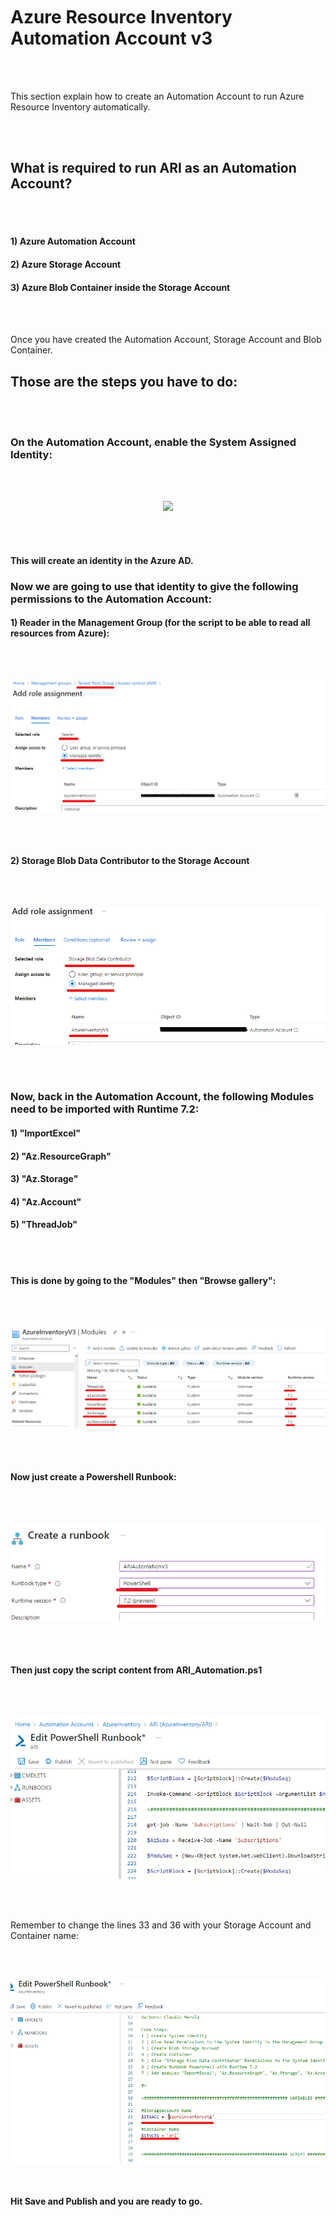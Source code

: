 <br/>

<br/>

<br/>

# Azure Resource Inventory Automation Account v3

<br/>

<br/>

This section explain how to create an Automation Account to run Azure Resource Inventory automatically.  

<br/>

<br/>

## What is required to run ARI as an Automation Account?

<br/>

<br/>

#### 1) Azure Automation Account
#### 2) Azure Storage Account
#### 3) Azure Blob Container inside the Storage Account

<br/>

<br/>

Once you have created the Automation Account, Storage Account and Blob Container. 

## Those are the steps you have to do:

<br/>

<br/>

### On the Automation Account, enable the System Assigned Identity:

<br/>

<br/>

<p align="center">
<img src="images/ARIAUT_Identity.png">
</p>

<br/>

<br/>

#### This will create an identity in the Azure AD.

### Now we are going to use that identity to give the following permissions to the Automation Account:

#### 1) Reader in the Management Group (for the script to be able to read all resources from Azure):

<br/>

<br/>

<p align="center">
<img src="images/AUTv3Tenant.png">
</p>

<br/>

<br/>

#### 2) Storage Blob Data Contributor to the Storage Account

<br/>

<br/>

<p align="center">
<img src="images/AUTv3STGPerm.png">
</p>

<br/>

<br/>

### Now, back in the Automation Account, the following Modules need to be imported with Runtime __7.2__:

#### 1) "ImportExcel" 
#### 2) "Az.ResourceGraph" 
#### 3) "Az.Storage" 
#### 4) "Az.Account"
#### 5) "ThreadJob"

<br/>

<br/>

#### This is done by going to the "Modules" then "Browse gallery":

<br/>

<br/>

<p align="center">
<img src="images/AUTv3Modules.png">
</p>

<br/>

<br/>


#### Now just create a Powershell Runbook:

<br/>

<br/>

<p align="center">
<img src="images/AUTv3Runbook.png">
</p>

<br/>

<br/>

#### Then just copy the script content from __ARI_Automation.ps1__

<br/>

<br/>

<p align="center">
<img src="images/ARIAUT_RunBookScript.png">
</p>

<br/>

<br/>

Remember to change the lines 33 and 36 with your Storage Account and Container name:

<br/>

<br/>

<p align="center">
<img src="images/AUTv3StorageName.png">
</p>


<br/>

#### Hit Save and Publish and you are ready to go.

<br/>

